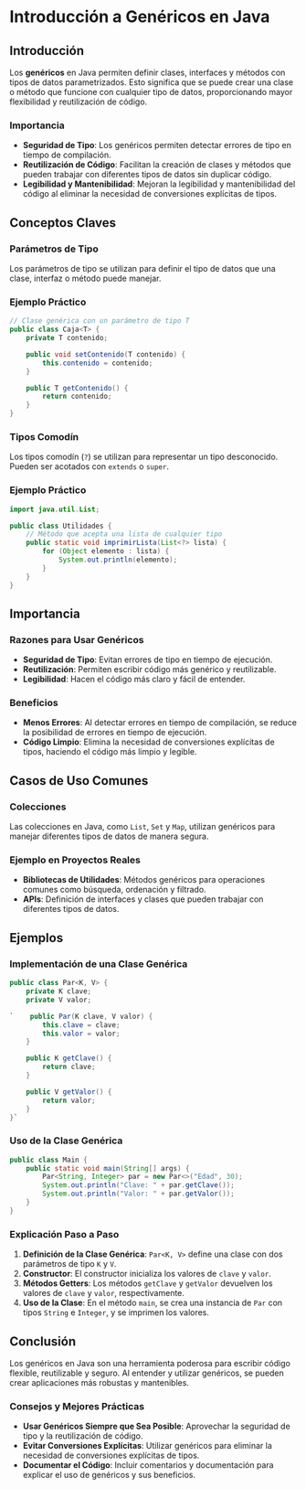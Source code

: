 # Introducción a Genéricos en Java

## Introducción
Los **genéricos** en Java permiten definir clases, interfaces y métodos con tipos de datos parametrizados. Esto significa que se puede crear una clase o método que funcione con cualquier tipo de datos, proporcionando mayor flexibilidad y reutilización de código.

### Importancia
- **Seguridad de Tipo**: Los genéricos permiten detectar errores de tipo en tiempo de compilación.
- **Reutilización de Código**: Facilitan la creación de clases y métodos que pueden trabajar con diferentes tipos de datos sin duplicar código.
- **Legibilidad y Mantenibilidad**: Mejoran la legibilidad y mantenibilidad del código al eliminar la necesidad de conversiones explícitas de tipos.

## Conceptos Claves
### Parámetros de Tipo
Los parámetros de tipo se utilizan para definir el tipo de datos que una clase, interfaz o método puede manejar.

### Ejemplo Práctico
```java
// Clase genérica con un parámetro de tipo T
public class Caja<T> {
    private T contenido;

    public void setContenido(T contenido) {
        this.contenido = contenido;
    }

    public T getContenido() {
        return contenido;
    }
}
```

### Tipos Comodín
Los tipos comodín (`?`) se utilizan para representar un tipo desconocido. Pueden ser acotados con `extends` o `super`.

### Ejemplo Práctico
```java
import java.util.List;

public class Utilidades {
    // Método que acepta una lista de cualquier tipo
    public static void imprimirLista(List<?> lista) {
        for (Object elemento : lista) {
            System.out.println(elemento);
        }
    }
}
```

## Importancia
### Razones para Usar Genéricos
- **Seguridad de Tipo**: Evitan errores de tipo en tiempo de ejecución.
- **Reutilización**: Permiten escribir código más genérico y reutilizable.
- **Legibilidad**: Hacen el código más claro y fácil de entender.

### Beneficios
- **Menos Errores**: Al detectar errores en tiempo de compilación, se reduce la posibilidad de errores en tiempo de ejecución.
- **Código Limpio**: Elimina la necesidad de conversiones explícitas de tipos, haciendo el código más limpio y legible.

## Casos de Uso Comunes
### Colecciones
Las colecciones en Java, como `List`, `Set` y `Map`, utilizan genéricos para manejar diferentes tipos de datos de manera segura.

### Ejemplo en Proyectos Reales
- **Bibliotecas de Utilidades**: Métodos genéricos para operaciones comunes como búsqueda, ordenación y filtrado.
- **APIs**: Definición de interfaces y clases que pueden trabajar con diferentes tipos de datos.

## Ejemplos
### Implementación de una Clase Genérica
```java
public class Par<K, V> {
    private K clave;
    private V valor;

`    public Par(K clave, V valor) {
        this.clave = clave;
        this.valor = valor;
    }

    public K getClave() {
        return clave;
    }

    public V getValor() {
        return valor;
    }
}`
```

### Uso de la Clase Genérica
```java
public class Main {
    public static void main(String[] args) {
        Par<String, Integer> par = new Par<>("Edad", 30);
        System.out.println("Clave: " + par.getClave());
        System.out.println("Valor: " + par.getValor());
    }
}
```

### Explicación Paso a Paso
1. **Definición de la Clase Genérica**: `Par<K, V>` define una clase con dos parámetros de tipo `K` y `V`.
2. **Constructor**: El constructor inicializa los valores de `clave` y `valor`.
3. **Métodos Getters**: Los métodos `getClave` y `getValor` devuelven los valores de `clave` y `valor`, respectivamente.
4. **Uso de la Clase**: En el método `main`, se crea una instancia de `Par` con tipos `String` e `Integer`, y se imprimen los valores.

## Conclusión
Los genéricos en Java son una herramienta poderosa para escribir código flexible, reutilizable y seguro. Al entender y utilizar genéricos, se pueden crear aplicaciones más robustas y mantenibles.

### Consejos y Mejores Prácticas
- **Usar Genéricos Siempre que Sea Posible**: Aprovechar la seguridad de tipo y la reutilización de código.
- **Evitar Conversiones Explícitas**: Utilizar genéricos para eliminar la necesidad de conversiones explícitas de tipos.
- **Documentar el Código**: Incluir comentarios y documentación para explicar el uso de genéricos y sus beneficios.